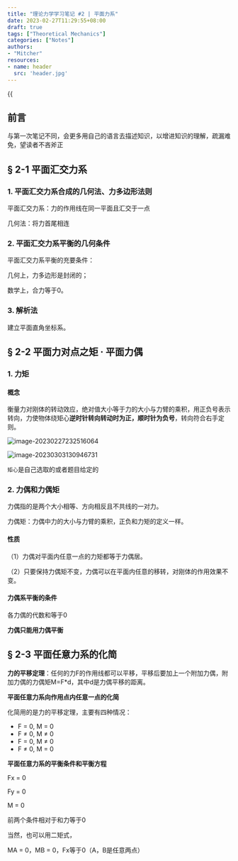 ```yaml
---
title: "理论力学学习笔记 #2 | 平面力系"
date: 2023-02-27T11:29:55+08:00
draft: true
tags: ["Theoretical Mechanics"]
categories: ["Notes"]
authors:
- "Mitcher"
resources:
- name: header
  src: 'header.jpg'
---
```


{{<audio src="audios/陈绮贞 - 小步舞曲.mp3" caption="《小步舞曲 - 陈绮贞》" >}}

## 前言

与第一次笔记不同，会更多用自己的语言去描述知识，以增进知识的理解，疏漏难免，望读者不吝斧正

## § 2-1 平面汇交力系

### 1. 平面汇交力系合成的几何法、力多边形法则

平面汇交力系：力的作用线在同一平面且汇交于一点

几何法：将力首尾相连

### 2. 平面汇交力系平衡的几何条件

平面汇交力系平衡的充要条件：

几何上，力多边形是封闭的；

数学上，合力等于0。

### 3. 解析法

建立平面直角坐标系。

## § 2-2 平面力对点之矩 · 平面力偶

### 1. 力矩

#### 概念

衡量力对刚体的转动效应，绝对值大小等于力的大小与力臂的乘积，用正负号表示转向，力使物体绕矩心**逆时针转向转动时为正，顺时针为负号**，转向符合右手定则。

![image-20230227232516064](https://mitcher-1316637614.cos.ap-nanjing.myqcloud.com/test/image-20230227232516064.png)

![image-20230303130946731](https://mitcher-1316637614.cos.ap-nanjing.myqcloud.com/test/image-20230303130946731.png)

`矩心`是自己选取的或者题目给定的

### 2. 力偶和力偶矩

力偶指的是两个大小相等、方向相反且不共线的一对力。

力偶矩：力偶中力的大小与力臂的乘积，正负和力矩的定义一样。

#### 性质

（1）力偶对平面内任意一点的力矩都等于力偶居。

（2）只要保持力偶矩不变，力偶可以在平面内任意的移转，对刚体的作用效果不变。

#### 力偶系平衡的条件

各力偶的代数和等于0

**力偶只能用力偶平衡**

## § 2-3 平面任意力系的化简

**力的平移定理**：任何的力F的作用线都可以平移，平移后要加上一个附加力偶，附加力偶的力偶矩M=F*d，其中d是力偶平移的距离。

**平面任意力系向作用点内任意一点的化简**

化简用的是力的平移定理，主要有四种情况：

- F = 0, M = 0
- F ≠ 0, M ≠ 0
- F = 0, M ≠ 0
- F ≠ 0, M = 0

**平面任意力系的平衡条件和平衡方程**

Fx = 0

Fy = 0

M = 0

前两个条件相对于和力等于0

当然，也可以用二矩式，

MA = 0，MB = 0，Fx等于0（A，B是任意两点）
